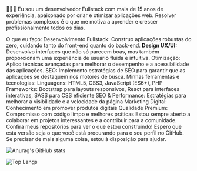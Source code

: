 🙋🏻‍♂️ Eu sou um desenvolvedor Fullstack com mais de 15 anos de experiência, apaixonado por criar e otimizar aplicações web. Resolver problemas complexos é o que me motiva a aprender e crescer profissionalmente todos os dias.

O que eu faço:
Desenvolvimento Fullstack: Construo aplicações robustas do zero, cuidando tanto do front-end quanto do back-end.
<strong>Design UX/UI:</strong> Desenvolvo interfaces que não só parecem boas, mas também proporcionam uma experiência de usuário fluida e intuitiva.
Otimização: Aplico técnicas avançadas para melhorar o desempenho e a acessibilidade das aplicações.
SEO: Implemento estratégias de SEO para garantir que as aplicações se destaquem nos motores de busca.
Minhas ferramentas e tecnologias:
Linguagens: HTML5, CSS3, JavaScript (ES6+), PHP
Frameworks: Bootstrap para layouts responsivos, React para interfaces interativas, SASS para CSS eficiente
SEO & Performance: Estratégias para melhorar a visibilidade e a velocidade da página
Marketing Digital: Conhecimento em promover produtos digitais
Qualidade Premium: Compromisso com código limpo e melhores práticas
Estou sempre aberto a colaborar em projetos interessantes e a contribuir para a comunidade. Confira meus repositórios para ver o que estou construindo!
Espero que esta versão seja o que você está procurando para o seu perfil no GitHub. Se precisar de mais alguma coisa, estou à disposição para ajudar.

![Anurag's GitHub stats](https://github-readme-stats.vercel.app/api?username=ENardelli&show_icons=true&bg_color=00000000)

![Top Langs](https://github-readme-stats.vercel.app/api/top-langs/?username=ENardelli&hide_progress=true)



